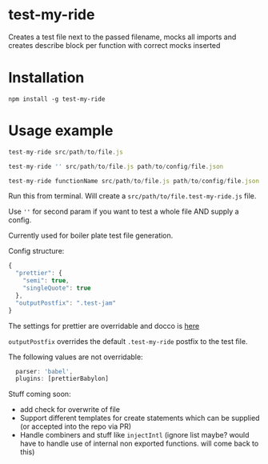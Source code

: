 # test-my-ride

Creates a test file next to the passed filename, mocks all imports and creates describe block per function with correct mocks inserted

# Installation

`npm install -g test-my-ride`

# Usage example

```javascript
test-my-ride src/path/to/file.js

test-my-ride '' src/path/to/file.js path/to/config/file.json

test-my-ride functionName src/path/to/file.js path/to/config/file.json
```
Run this from terminal. Will create a `src/path/to/file.test-my-ride.js` file.

Use `''` for second param if you want to test a whole file AND supply a config.

Currently used for boiler plate test file generation.

Config structure:

```javascript
{
  "prettier": {
    "semi": true,
    "singleQuote": true
  },
  "outputPostfix": ".test-jam"
}
```

The settings for prettier are overridable and docco is [here](https://prettier.io/docs/en/options.html)

`outputPostfix` overrides the default `.test-my-ride` postfix to the test file.

The following values are not overridable:
```javascript
  parser: 'babel',
  plugins: [prettierBabylon]
```


Stuff coming soon:
- add check for overwrite of file
- Support different templates for create statements which can be supplied (or accepted into the repo via PR)
- Handle combiners and stuff like `injectIntl` (ignore list maybe? would have to handle use of internal non exported functions. will come back to this)
